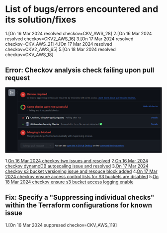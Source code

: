 # List of bugs/errors encountered and its solution/fixes

1.[On 16 Mar 2024 resolved checkov=CKV_AWS_28]
2.[On 16 Mar 2024 resolved checkov=CKV2_AWS_16]
3.[On 17 Mar 2024 resolved checkov=CKV_AWS_21]
4.[On 17 Mar 2024 resolved checkov=CKV2_AWS_65]
5.[On 18 Mar 2024 resolved checkov=CKV_AWS_18]


## Error: Checkov analysis check failing upon pull request

![Checkov analysis on Terraform configurations when creating a pull request to merge to 1 branch above](/screenshots/checkov-screenshot.png)

1.[On 16 Mar 2024 checkov two issues and resolved](/screenshots/16032024-checkov-2_issues.png)
2.[On 16 Mar 2024 checkov dynamoDB autoscaling issue and resolved](/screenshots/16032024-checkov-autoScaling_issue.png)
3.[On 17 Mar 2024 checkov s3 bucket versioning issue and resouce block added](/screenshots/17032024-checkov-s3_bucket_versioning_issue.png)
4.[On 17 Mar 2024 checkov ensure access control lists for S3 buckets are disabled](/screenshots/17032024-checkov-s3_bucket_ACL_issue.png)
5.[On 18 Mar 2024 checkov ensure s3 bucket access logging enable](/screenshots/18032024-checkov-s3_bucket_ACL_issue.png)
## Fix: Specify a "Suppressing individual checks" within the Terraform configurations for known issue

1.[On 16 Mar 2024 suppresed checkov=CKV_AWS_119]


